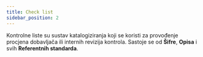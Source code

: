 ```yaml
---
title: Check list
sidebar_position: 2
---
```


Kontrolne liste su sustav katalogiziranja koji se koristi za provođenje procjena dobavljača ili internih revizija kontrola.
Sastoje se od **Šifre**, **Opisa** i svih **Referentnih standarda**.